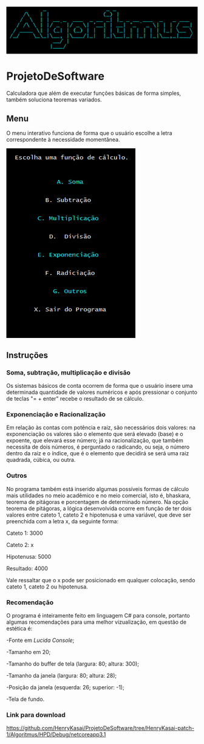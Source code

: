 ![](logocerta.PNG)
# ProjetoDeSoftware
Calculadora que além de executar funções básicas de forma simples, também soluciona teoremas variados.

## Menu
O menu interativo funciona de forma que o usuário escolhe a letra correspondente à necessidade momentânea.

![](menucerto.PNG)


## Instruções
### Soma, subtração, multiplicação e divisão
Os sistemas básicos de conta ocorrem de forma que o usuário insere uma determinada quantidade de valores numéricos e após pressionar o conjunto de teclas "= + enter" recebe o resultado de se cálculo.

### Exponenciação e Racionalização
Em relação às contas com potência e raiz, são necessários dois valores: na exponenciação os valores são o elemento que será elevado (base) e o expoente, que elevará esse número; já na racionalização, que também necessita de dois números, é perguntado o radicando, ou seja, o número dentro da raiz e o índice, que é o elemento que decidirá se será uma raiz quadrada, cúbica, ou outra.

### Outros
No programa também está inserido algumas possíveis formas de cálculo mais utilidades no meio acadêmico e no meio comercial, isto é, bhaskara, teorema de pitágoras e porcentagem de determinado número.
Na opção teorema de pitágoras, a lógica desenvolvida ocorre em função de ter dois valores entre cateto 1, cateto 2 e hipotenusa e uma variável, que deve ser preenchida com a letra x, da seguinte forma:

Cateto 1: 3000

Cateto 2: x

Hipotenusa: 5000

Resultado: 4000

Vale ressaltar que o x pode ser posicionado em qualquer colocação, sendo cateto 1, cateto 2 ou hipotenusa.

### Recomendação
O programa é inteiramente feito em linguagem C# para console, portanto algumas recomendações para uma melhor vizualização, em questão de estética é:

-Fonte em _Lucida Console_;

-Tamanho em 20;

-Tamanho do buffer de tela (largura: 80; altura: 300);

-Tamanho da janela (largura: 80; altura: 28);

-Posição da janela (esquerda: 26; superior: -1);

-Tela de fundo.

### Link para download
<https://github.com/HenryKasai/ProjetoDeSoftware/tree/HenryKasai-patch-1/Algoritmus/HPD/Debug/netcoreapp3.1>

  
  



